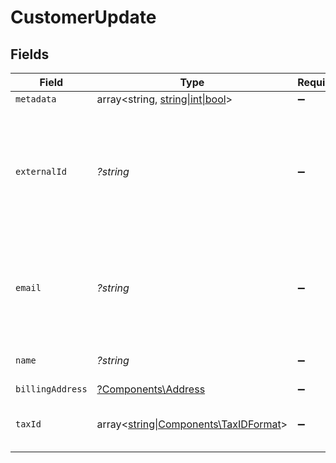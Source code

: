 # CustomerUpdate


## Fields

| Field                                                                                                              | Type                                                                                                               | Required                                                                                                           | Description                                                                                                        | Example                                                                                                            |
| ------------------------------------------------------------------------------------------------------------------ | ------------------------------------------------------------------------------------------------------------------ | ------------------------------------------------------------------------------------------------------------------ | ------------------------------------------------------------------------------------------------------------------ | ------------------------------------------------------------------------------------------------------------------ |
| `metadata`                                                                                                         | array<string, [string\|int\|bool](../../Models/Components/CustomerUpdateMetadata.md)>                              | :heavy_minus_sign:                                                                                                 | N/A                                                                                                                |                                                                                                                    |
| `externalId`                                                                                                       | *?string*                                                                                                          | :heavy_minus_sign:                                                                                                 | The ID of the customer in your system. This must be unique within the organization. Once set, it can't be updated. | usr_1337                                                                                                           |
| `email`                                                                                                            | *?string*                                                                                                          | :heavy_minus_sign:                                                                                                 | The email address of the customer. This must be unique within the organization.                                    | customer@example.com                                                                                               |
| `name`                                                                                                             | *?string*                                                                                                          | :heavy_minus_sign:                                                                                                 | The name of the customer.                                                                                          | John Doe                                                                                                           |
| `billingAddress`                                                                                                   | [?Components\Address](../../Models/Components/Address.md)                                                          | :heavy_minus_sign:                                                                                                 | N/A                                                                                                                |                                                                                                                    |
| `taxId`                                                                                                            | array<[string\|Components\TaxIDFormat](../../Models/Components/CustomerUpdateTaxId.md)>                            | :heavy_minus_sign:                                                                                                 | N/A                                                                                                                | [<br/>"911144442",<br/>"us_ein"<br/>]                                                                              |